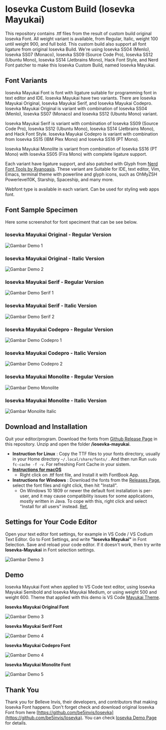 # Iosevka Custom Build (Iosevka Mayukai)

This repository contains .ttf files from the result of custom build original Iosevka Font. All weight variant is available, from Regular, Italic, weight 100 until weight 900, and full bold. This custom build also support all font ligature from original Iosevka Build. We're using Iosevka SS04 (Menlo), Iosevka SS07 (Monaco), Iosevka SS09 (Source Code Pro), Iosevka SS12 (Ubuntu Mono), Iosevka SS14 (Jetbrains Mono), Hack Font Style, and Nerd Font patcher to make this Iosevka Custom Build, named Iosevka Mayukai.

## Font Variants

Iosevka Mayukai Font is font with ligature suitable for programming font in text editor and IDE. Iosevka Mayukai have two variants. There are Iosevka Mayukai Original, Iosevka Mayukai Serif, and Iosevka Mayukai Codepro. Iosevka Mayukai Original is variant with combination of Iosevka SS04 (Menlo), Iosevka SS07 (Monaco) and Iosevka SS12 (Ubuntu Mono) variant.

Iosevka Mayukai Serif is variant with combination of Iosevka SS09 (Source Code Pro), Iosevka SS12 (Ubuntu Mono), Iosevka SS14 (Jetbrains Mono), and Hack Font Style. Iosevka Mayukai Codepro is variant with combination from Iosevka SS15 (IBM Plex Mono) and Iosevka SS16 (PT Mono).

Iosevka Mayukai Monolite is variant from combination of Iosevka SS16 (PT Mono) with Iosevka SS05 (Fira Mono) with complete ligature support.

Each variant have ligature support, and also patched with Glyph from [Nerd Font Tools by Ryanoasis](https://github.com/ryanoasis/nerd-fonts). These variant are Suitable for IDE, text editor, Vim, Emacs, terminal theme with powerline and glyph icons, such as OhMyZSH Powerlevel10K, Starship, Spaceship, and many more.

Webfont type is available in each variant. Can be used for styling web apps font.

## Font Sample Specimen

Here some screenshot for font speciment that can be see below.

### Iosevka Mayukai Original - Regular Version

![Gambar Demo 1](https://raw.githubusercontent.com/Iosevka-Mayukai/Iosevka-Mayukai/master/sampel-original.png)

### Iosevka Mayukai Original - Italic Version

![Gambar Demo 2](https://raw.githubusercontent.com/Iosevka-Mayukai/Iosevka-Mayukai/master/sampel-original-italic.png)

### Iosevka Mayukai Serif - Regular Version

![Gambar Demo Serif 1](https://raw.githubusercontent.com/Iosevka-Mayukai/Iosevka-Mayukai/master/sampel-serif.png)

### Iosevka Mayukai Serif - Italic Version

![Gambar Demo Serif 2](https://raw.githubusercontent.com/Iosevka-Mayukai/Iosevka-Mayukai/master/sampel-serif-italic.png)

### Iosevka Mayukai Codepro - Regular Version

![Gambar Demo Codepro 1](https://raw.githubusercontent.com/Iosevka-Mayukai/Iosevka-Mayukai/master/sampel-codepro.png)

### Iosevka Mayukai Codepro - Italic Version

![Gambar Demo Codepro 2](https://raw.githubusercontent.com/Iosevka-Mayukai/Iosevka-Mayukai/master/sampel-codepro-italic.png)

### Iosevka Mayukai Monolite - Regular Version

![Gambar Demo Monolite](https://raw.githubusercontent.com/Iosevka-Mayukai/Iosevka-Mayukai/master/sampel-monolite.png)
### Iosevka Mayukai Monolite - Italic Version

![Gambar Monolite Italic](https://raw.githubusercontent.com/Iosevka-Mayukai/Iosevka-Mayukai/master/sampel-monolite-italic.png)
## Download and Installation

Quit your editor/program. Download the fonts from [Github Release Page](https://github.com/Iosevka-Mayukai/Iosevka-Mayukai/releases) in this repository. Unzip and open the folder **/iosevka-mayukai**.

- **Instruction for Linux** : Copy the TTF files to your fonts directory, usually in your Home directory `~/.local/share/fonts/` . And then run Run `sudo fc-cache -f -v`. For refreshing Font Cache in your sistem.
- **[Instructions for macOS](http://support.apple.com/kb/HT2509)**
  - Right click on .ttf font file, and Install it with FontBook App.
- **Instructions for Windows** : Download the fonts from the [Releases Page](https://github.com/Iosevka-Mayukai/Iosevka-Mayukai/releases), select the font files and right click, then hit "Install".
  - On Windows 10 1809 or newer the default font installation is per-user, and it may cause compatibility issues for some applications, mostly written in Java. To cope with this, right click and select "Install for all users" instead. [Ref.](https://youtrack.jetbrains.com/issue/JRE-1166?p=IDEA-200145)

## Settings for Your Code Editor

Open your text editor font settings, for example in VS Code / VS Codium Text Editor. Go to Font Settings, and write **"Iosevka Mayukai"** in Font Selection. Save and reload your code editor. If it doesn't work, then try write **Iosevka-Mayukai** in Font selection settings.

![Gambar Demo 3](https://raw.githubusercontent.com/Iosevka-Mayukai/Iosevka-Mayukai/master/sampel3.png)

## Demo

Iosevka Mayukai Font when applied to VS Code text editor, using Iosevka Mayukai Semibold and Iosevka Mayukai Medium, or using weight 500 and weight 600. Theme that applied with this demo is VS Code [Mayukai Theme](https://marketplace.visualstudio.com/items?itemName=GulajavaMinistudio.mayukaithemevsc).

**Iosevka Mayukai Original Font**

![Gambar Demo 3](https://raw.githubusercontent.com/Iosevka-Mayukai/Iosevka-Mayukai/master/code_iosevkamayukai.png)

**Iosevka Mayukai Serif Font**

![Gambar Demo 4](https://raw.githubusercontent.com/Iosevka-Mayukai/Iosevka-Mayukai/master/code-iosevka-mayukai-serif.png)

**Iosevka Mayukai Codepro Font**

![Gambar Demo 4](https://raw.githubusercontent.com/Iosevka-Mayukai/Iosevka-Mayukai/master/code_iosevka_mayukai_codepro.png)

**Iosevka Mayukai Monolite Font**

![Gambar Demo 5](https://raw.githubusercontent.com/Iosevka-Mayukai/Iosevka-Mayukai/master/code_mayukai_monolite.png)

## Thank You

Thank you for Belleve Invis, their developers, and contributors that making Iosevka Font happens. Don't forget check and download original Iosevka Font from here [https://github.com/be5invis/Iosevka](https://github.com/be5invis/Iosevka). You can check [Iosevka Demo Page](https://typeof.net/Iosevka/) for details.
